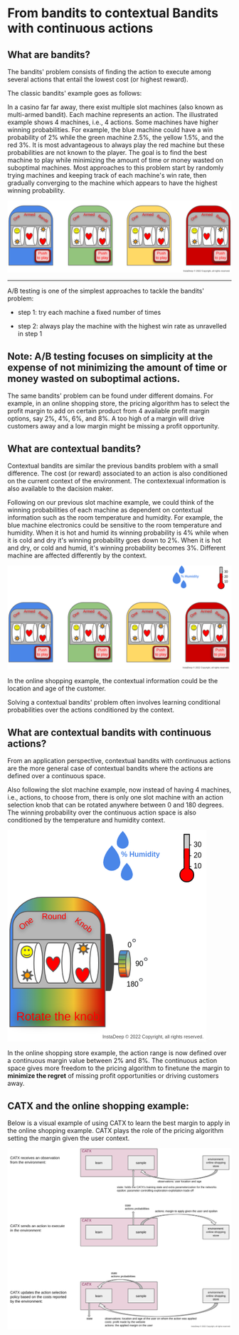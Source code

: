 # From bandits to contextual Bandits with continuous actions

## What are bandits?
The bandits' problem consists of finding the action to execute among several actions
that entail the lowest cost (or highest reward).

The classic bandits' example goes as follows:

In a casino far far away, there exist multiple slot machines (also known as multi-armed bandit).
Each machine represents an action. The illustrated example shows 4 machines, i.e., 4 actions.
Some machines have higher winning probabilities.
For example, the blue machine could have a win probability of 2% while the green machine 2.5%, the yellow 1.5%, and the red 3%.
It is most advantageous to always play the red machine but these probabilities are not known to the player.
The goal is to find the best machine to play while minimizing the amount of time or money wasted on suboptimal machines.
Most approaches to this problem start by randomly trying machines and keeping track of each machine's win rate,
then gradually converging to the machine which appears to have the highest winning probability.

![bandits](img/bandits.png)


---
A/B testing is one of the simplest approaches to tackle the bandits' problem:

* step 1: try each machine a fixed number of times

* step 2: always play the machine with the highest win rate as unravelled in step 1

Note: A/B testing focuses on simplicity
at the expense of not minimizing the amount of time or money wasted on suboptimal actions.
---

The same bandits' problem can be found under different domains.
For example, in an online shopping store, the pricing algorithm has to select the profit margin to add on certain product
from 4 available profit margin options, say 2%, 4%, 6%, and 8%.
A too high of a margin will drive customers away and a low margin might be missing a profit opportunity.


## What are contextual bandits?
Contextual bandits are similar the previous bandits problem with a small difference.
The cost (or reward) associated to an action is also conditioned on the current context of the environment.
The contextexual information is also available to the dacision maker.

Following on our previous slot machine example, we could think of the winning probabilities of each machine as
dependent on contextual information such as the room temperature and humidity.
For example, the blue machine electronics could be sensitive to the room temperature and humidity.
When it is hot and humid its winning probability is 4% while when it is cold and dry it's winning
probability goes down to 2%. When it is hot and dry, or cold and humid, it's winning probability becomes 3%.
Different machine are affected differently by the context.

![contextual_bandits](img/contextual_bandits.png)

In the online shopping example, the contextual information could be the location and age
of the customer.

Solving a contextual bandits' problem often involves learning conditional probabilities over the actions
conditioned by the context.

## What are contextual bandits with continuous actions?
From an application perspective, contextual bandits with continuous actions
are the more general case of contextual bandits where the actions
are defined over a continuous space.

Also following the slot machine example, now instead of having 4 machines, i.e., actions, to choose from,
there is only one slot machine with an action selection knob that can be rotated anywhere between 0 and 180 degrees.
The winning probability over the continuous action space is also conditioned by the temperature and humidity context.

![contextual_bandits_cont_act](img/contextual_bandits_cont_act.png)

In the online shopping store example, the action range is now defined over a continuous margin value between 2% and 8%.
The continuous action space gives more freedom to the pricing algorithm to finetune the margin
to **minimize the regret** of missing profit opportunities or driving customers away.

## CATX and the online shopping example:
Below is a visual example of using CATX to learn the best margin to apply in the online shopping example.
CATX plays the role of the pricing algorithm setting the margin given the user context.

![catx_shopping](img/catx_shopping.png)
